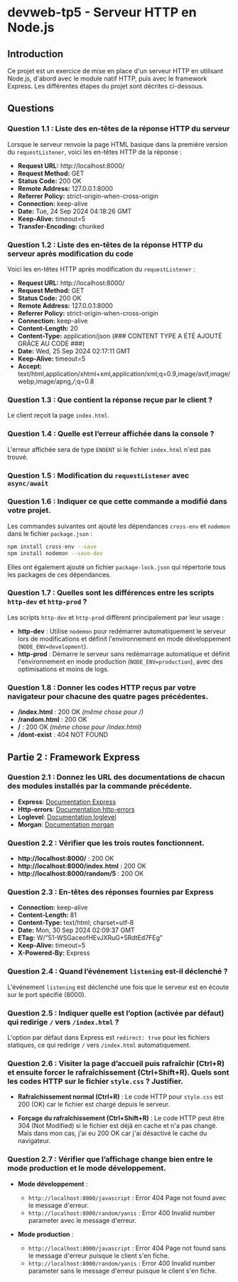 # devweb-tp5 - Serveur HTTP en Node.js

## Introduction

Ce projet est un exercice de mise en place d'un serveur HTTP en utilisant Node.js, d'abord avec le module natif HTTP, puis avec le framework Express. Les différentes étapes du projet sont décrites ci-dessous.

## Questions

### Question 1.1 : Liste des en-têtes de la réponse HTTP du serveur

Lorsque le serveur renvoie la page HTML basique dans la première version du `requestListener`, voici les en-têtes HTTP de la réponse :

- **Request URL:** http://localhost:8000/
- **Request Method:** GET
- **Status Code:** 200 OK
- **Remote Address:** 127.0.0.1:8000
- **Referrer Policy:** strict-origin-when-cross-origin
- **Connection:** keep-alive
- **Date:** Tue, 24 Sep 2024 04:18:26 GMT
- **Keep-Alive:** timeout=5
- **Transfer-Encoding:** chunked

### Question 1.2 : Liste des en-têtes de la réponse HTTP du serveur après modification du code

Voici les en-têtes HTTP après modification du `requestListener` :

- **Request URL:** http://localhost:8000/
- **Request Method:** GET
- **Status Code:** 200 OK
- **Remote Address:** 127.0.0.1:8000
- **Referrer Policy:** strict-origin-when-cross-origin
- **Connection:** keep-alive
- **Content-Length:** 20
- **Content-Type:** application/json (### CONTENT TYPE A ÉTÉ AJOUTÉ GRÂCE AU CODE ###)
- **Date:** Wed, 25 Sep 2024 02:17:11 GMT
- **Keep-Alive:** timeout=5
- **Accept:** text/html,application/xhtml+xml,application/xml;q=0.9,image/avif,image/webp,image/apng,*/*;q=0.8

### Question 1.3 : Que contient la réponse reçue par le client ?

Le client reçoit la page `index.html`.

### Question 1.4 : Quelle est l’erreur affichée dans la console ?

L'erreur affichée sera de type `ENOENT` si le fichier `index.html` n'est pas trouvé.

### Question 1.5 : Modification du `requestListener` avec `async/await`

### Question 1.6 : Indiquer ce que cette commande a modifié dans votre projet.

Les commandes suivantes ont ajouté les dépendances `cross-env` et `nodemon` dans le fichier `package.json` :

```bash
npm install cross-env --save
npm install nodemon --save-dev
```

Elles ont également ajouté un fichier `package-lock.json` qui répertorie tous les packages de ces dépendances.

### Question 1.7 : Quelles sont les différences entre les scripts `http-dev` et `http-prod` ?

Les scripts `http-dev` et `http-prod` diffèrent principalement par leur usage :

- **http-dev** : Utilise `nodemon` pour redémarrer automatiquement le serveur lors de modifications et définit l'environnement en mode développement (`NODE_ENV=development`).
- **http-prod** : Démarre le serveur sans redémarrage automatique et définit l'environnement en mode production (`NODE_ENV=production`), avec des optimisations et moins de logs.

### Question 1.8 : Donner les codes HTTP reçus par votre navigateur pour chacune des quatre pages précédentes.

- **/index.html** : 200 OK _(même chose pour /)_
- **/random.html** : 200 OK
- **/** : 200 OK _(même chose pour /index.html)_
- **/dont-exist** : 404 NOT FOUND

## Partie 2 : Framework Express

### Question 2.1 : Donnez les URL des documentations de chacun des modules installés par la commande précédente.

- **Express**: [Documentation Express](https://expressjs.com/)
- **Http-errors**: [Documentation http-errors](https://github.com/jshttp/http-errors)
- **Loglevel**: [Documentation loglevel](https://www.npmjs.com/package/loglevel)
- **Morgan**: [Documentation morgan](https://github.com/expressjs/morgan)

### Question 2.2 : Vérifier que les trois routes fonctionnent.

- **http://localhost:8000/** : 200 OK
- **http://localhost:8000/index.html** : 200 OK 
- **http://localhost:8000/random/5** : 200 OK 

### Question 2.3 : En-têtes des réponses fournies par Express

- **Connection:** keep-alive
- **Content-Length:** 81
- **Content-Type:** text/html; charset=utf-8
- **Date:** Mon, 30 Sep 2024 02:09:37 GMT
- **ETag:** W/"51-WSGaceofHEvJXRuG+5RdtEd7FEg"
- **Keep-Alive:** timeout=5
- **X-Powered-By:** Express

### Question 2.4 : Quand l’événement `listening` est-il déclenché ?

L'événement `listening` est déclenché une fois que le serveur est en écoute sur le port spécifié (8000).

### Question 2.5 : Indiquer quelle est l’option (activée par défaut) qui redirige `/` vers `/index.html` ?

L'option par défaut dans Express est `redirect: true` pour les fichiers statiques, ce qui redirige `/` vers `/index.html` automatiquement.

### Question 2.6 : Visiter la page d’accueil puis rafraîchir (Ctrl+R) et ensuite forcer le rafraîchissement (Ctrl+Shift+R). Quels sont les codes HTTP sur le fichier `style.css` ? Justifier.

- **Rafraîchissement normal (Ctrl+R)** : Le code HTTP pour `style.css` est 200 (OK) car le fichier est chargé depuis le serveur.
  
- **Forçage du rafraîchissement (Ctrl+Shift+R)** : Le code HTTP peut être 304 (Not Modified) si le fichier est déjà en cache et n'a pas changé. Mais dans mon cas, j'ai eu 200 OK car j'ai désactivé le cache du navigateur.

### Question 2.7 : Vérifier que l’affichage change bien entre le mode production et le mode développement.

- **Mode développement** : 
    - `http://localhost:8000/javascript` : Error 404 Page not found avec le message d'erreur.
    - `http://localhost:8000/random/yanis` : Error 400 Invalid number parameter avec le message d'erreur.

- **Mode production** :  
    - `http://localhost:8000/javascript` : Error 404 Page not found sans le message d'erreur puisque le client s'en fiche.
    - `http://localhost:8000/random/yanis` : Error 400 Invalid number parameter sans le message d'erreur puisque le client s'en fiche.
